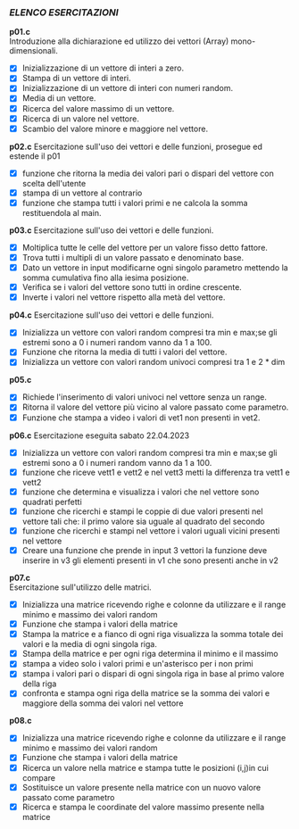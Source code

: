 ### *ELENCO ESERCITAZIONI*

**p01.c**  
Introduzione alla dichiarazione ed utilizzo dei vettori (Array) mono-dimensionali.
- [x] Inizializzazione di un vettore di interi a zero.
- [x] Stampa di un vettore di interi.
- [x] Inizializzazione di un vettore di interi con numeri random.
- [x] Media di un vettore.
- [x] Ricerca del valore massimo di un vettore.
- [x] Ricerca di un valore nel vettore.
- [x] Scambio del valore minore e maggiore nel vettore.

**p02.c**
Esercitazione sull'uso dei vettori e delle funzioni, prosegue ed estende il p01
- [x] funzione che ritorna la media dei valori pari o dispari del vettore con scelta dell'utente
- [x] stampa di un vettore al contrario
- [x] funzione che stampa tutti i valori primi e ne calcola la somma restituendola al main.

**p03.c**
Esercitazione sull'uso dei vettori e delle funzioni.
- [x] Moltiplica tutte le celle del vettore per un valore fisso detto fattore.
- [x] Trova tutti i multipli di un valore passato e denominato base.
- [x] Dato un vettore in input modificarne ogni singolo parametro mettendo la somma cumulativa fino alla iesima posizione.
- [x] Verifica se i valori del vettore sono tutti in ordine crescente.
- [x] Inverte i valori nel vettore rispetto alla metà del vettore.

**p04.c**
Esercitazione sull'uso dei vettori e delle funzioni.
- [x] Inizializza un vettore con valori random compresi tra min e max;se gli estremi sono a 0 i numeri random vanno da 1 a 100.
- [x] Funzione che ritorna la media di tutti i valori del vettore.
- [x] Inizializza un vettore con valori random univoci compresi tra 1 e 2 * dim

**p05.c**
- [x] Richiede l'inserimento di valori univoci nel vettore senza un range.
- [x] Ritorna il valore del vettore più vicino al valore passato come parametro.
- [x] Funzione che stampa a video i valori di vet1 non presenti in vet2.

**p06.c**
Esercitazione eseguita sabato 22.04.2023
- [x] Inizializza un vettore con valori random compresi tra min e max;se gli estremi sono a 0 i numeri random vanno da 1 a 100.
- [x] funzione che riceve vett1 e vett2 e nel vett3 metti la differenza tra vett1 e vett2
- [x] funzione che determina e visualizza i valori che nel vettore sono quadrati perfetti
- [x] funzione che ricerchi e stampi le coppie di due valori presenti nel vettore tali che: il primo valore sia uguale al quadrato del secondo
- [x] funzione che ricerchi e stampi nel vettore i valori uguali vicini presenti nel vettore
- [x] Creare una funzione che prende in input 3 vettori la funzione deve inserire in v3 gli elementi presenti in v1 che sono presenti anche in v2

**p07.c**   
Esercitazione sull'utilizzo delle matrici.
- [x] Inizializza una matrice ricevendo righe e colonne da utilizzare e il range minimo e massimo dei valori random
- [x] Funzione che stampa i valori della matrice 
- [x] Stampa la matrice e a fianco di ogni riga visualizza la somma totale dei valori e la media di ogni singola riga.
- [x] Stampa della matrice e per ogni riga determina il minimo e il massimo
- [x] stampa a video solo i valori primi e un'asterisco per i non primi
- [x] stampa i valori pari o dispari di ogni singola riga in base al primo valore della riga
- [x] confronta e stampa ogni riga della matrice se la somma dei valori e maggiore della somma dei valori nel vettore

**p08.c**
- [x] Inizializza una matrice ricevendo righe e colonne da utilizzare e il range minimo e massimo dei valori random
- [x] Funzione che stampa i valori della matrice
- [x] Ricerca un valore nella matrice e stampa tutte le posizioni (i,j)in cui compare
- [x] Sostituisce un valore presente nella matrice con un nuovo valore passato come parametro
- [x] Ricerca e stampa le coordinate del valore massimo presente nella matrice